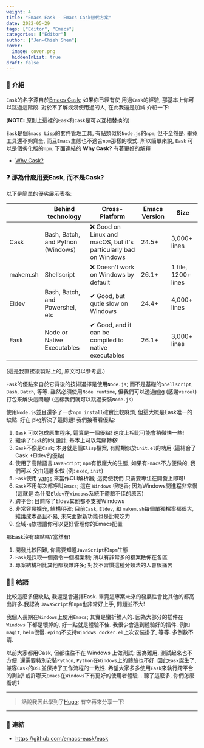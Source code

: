 ```yaml
---
weight: 4
title: "Emacs Eask - Emacs Cask替代方案"
date: 2022-05-29
tags: ["Editor", "Emacs"]
categories: ["Editor"]
author: ["Jen-Chieh Shen"]
cover:
  image: cover.png
  hiddenInList: true
draft: false
---
```


### 🔰 介紹

`Eask`的名字源自於[Emacs Cask](https://github.com/cask/cask); 如果你已經有使
用過`Cask`的經驗, 那基本上你可以跳過這階段. 對於不了解或沒使用過的人, 在此我還是加減
介紹一下:

(**NOTE:** 原則上這裡的`Eask`和`Cask`是可以互相替換的)

`Eask`是個`Emacs Lisp`的套件管理工具, 有點類似於`Node.js`的`npm`, 但不全然是.
畢竟工具還不夠齊全, 而且`Emacs`生態也不適合`npm`那樣的模式. 所以簡單來說, `Eask`
可以是個劣化版的`npm`. 下面連結的 **Why Cask?** 有著更好的解釋

* [Why Cask?](https://cask.readthedocs.io/en/latest/guide/introduction.html#introduction-why-cask)

### ❓ 那為什麼用要Eask, 而不是Cask?

以下是簡單的優劣展示表格:

|          | Behind technology                 | Cross-Platform                                                   | Emacs Version | Size                |
|----------|-----------------------------------|------------------------------------------------------------------|---------------|---------------------|
| Cask     | Bash, Batch, and Python (Windows) | ❌ Good on Linux and macOS, but it's particularly bad on Windows | 24.5+         | 3,000+ lines        |
| makem.sh | Shellscript                       | ❌ Doesn't work on Windows by default                            | 26.1+         | 1 file, 1200+ lines |
| Eldev    | Bash, Batch, and Powershel, etc   | ✔ Good, but qutie slow on Windows                                | 24.4+         | 4,000+ lines        |
| Eask     | Node or Native Executables        | ✔ Good, and it can be compiled to native executables             | 26.1+         | 3,000+ lines        |

(這是我直接複製貼上的, 原文可以參考[這](https://emacs-eask.github.io/#-comparisons).)

`Eask`的優點來自於它背後的技術選擇是使用`Node.js`; 而不是基礎的`Shellscript`, `Bash`,
`Batch`, 等等. 雖然必須使用`Node runtime`, 但我們可以透過[pkg](https://www.npmjs.com/package/pkg)
(感謝`vercel`)打包來解決這問題! (這樣我們就可以跳過安裝`Node.js`)

使用`Node.js`並且還多了一步`npm install`確實比較麻煩, 但這大概是Eask唯一的缺點. 好在
pkg解決了這問題! 我們接著看優點:

1. `Eask` 可以包成原生程序, 這算是一個優點! 速度上相比可能會稍微快一些!
2. 繼承了`Cask`的`DSL`設計; 基本上可以無痛轉移!
3. `Eask`不像是`Cask`; 本身就是個`Elisp`檔案, 有點類似於`init.el`的功用 (這結合了Cask
+Eldev的優點)
4. 使用了高階語言`JavaScript`; `npm`有很龐大的生態, 如果有`Emacs`不方便做的, 我們可以
交由這層來做 (例: `exec`, `init`)
5. `Eask`使用 [yargs](https://www.npmjs.com/package/yargs) 來當作CLI解析器; 這促使我們
只需要專注在開發上即可!
6. `Eask`不用每次都呼叫`Emacs`; 這在 `Windows` 很吃香; 因為Windows開進程非常慢 (這就是
為什麼`Eldev`在`Windows`系統下體驗不佳的原因)
7. 跨平台; 目前除了Eldev其他都不支援Windows
8. 非常容易擴充, 結構明確; 目前`Cask`, `Eldev`, 和 `makem.sh`每個單獨檔案都很大,
維護成本高且不易, 未來面對新功能也是比較吃力
9. 全域`-g`旗標讓你可以更好管理你的Emacs配置

那Eask沒有缺點嗎?當然有!

1. 開發比較困難, 你需要知道`JavaScript`和`npm`生態
2. `Eask`是採取一個指令一個檔案制; 所以有非常多的檔案散佈在各區
3. 專案結構相比其他都複雜許多; 對於不習慣這種分類法的人會很痛苦

### 🧙‍♂️ 結語

比較這麼多優缺點, 我還是會選擇Eask. 畢竟這專案未來的發展性會比其他的都高出許多.我認為
`JavaScript`和`npm`也非常好上手, 問題並不大!

我個人長期在`Windows`上使用`Emacs`; 其實是蠻折騰人的. 因為大部分的插件在`Windows`
下都是壞掉的, 好一點就是體驗不佳. 我很少會遇到體驗好的插件. 例如 `magit`, `helm`很慢.
`eping`不支持`Windows`. `docker.el`上次安裝掛了, 等等. 多倒數不清.

以前大家都用Cask, 但都往往不在 Windows 上做測試; 因為難用, 測試起來也不方便.
還需要特別安裝`Python`, `Python`在`Windows`上的體驗也不好. 因此`Eask`誕生了,
兼容`Cask`的`DSL`並保持了工作流程的一致性. 希望大家多多使用`Eask`來執行跨平台的測試!
或許哪天`Emacs`在`Windows`下有更好的使用者體驗... 聽了這麼多, 你們怎麼看呢?

---

> 話說我因此學到了[Hugo](https://gohugo.io/); 有空再來分享一下!

---

### 🔗 連結

* https://github.com/emacs-eask/eask
